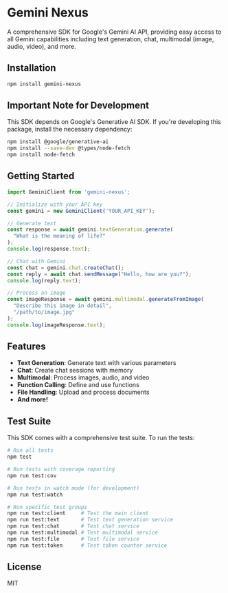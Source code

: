 # Gemini Nexus

A comprehensive SDK for Google's Gemini AI API, providing easy access to all Gemini capabilities including text generation, chat, multimodal (image, audio, video), and more.

## Installation

```bash
npm install gemini-nexus
```

## Important Note for Development

This SDK depends on Google's Generative AI SDK. If you're developing this package, install the necessary dependency:

```bash
npm install @google/generative-ai
npm install --save-dev @types/node-fetch
npm install node-fetch
```

## Getting Started

```javascript
import GeminiClient from 'gemini-nexus';

// Initialize with your API key
const gemini = new GeminiClient('YOUR_API_KEY');

// Generate text
const response = await gemini.textGeneration.generate(
  "What is the meaning of life?"
);
console.log(response.text);

// Chat with Gemini
const chat = gemini.chat.createChat();
const reply = await chat.sendMessage("Hello, how are you?");
console.log(reply.text);

// Process an image
const imageResponse = await gemini.multimodal.generateFromImage(
  "Describe this image in detail",
  "/path/to/image.jpg"
);
console.log(imageResponse.text);
```

## Features

- **Text Generation**: Generate text with various parameters
- **Chat**: Create chat sessions with memory
- **Multimodal**: Process images, audio, and video
- **Function Calling**: Define and use functions
- **File Handling**: Upload and process documents
- **And more!**

## Test Suite

This SDK comes with a comprehensive test suite. To run the tests:

```bash
# Run all tests
npm test

# Run tests with coverage reporting
npm run test:cov

# Run tests in watch mode (for development)
npm run test:watch

# Run specific test groups
npm run test:client     # Test the main client
npm run test:text       # Test text generation service
npm run test:chat       # Test chat service
npm run test:multimodal # Test multimodal service
npm run test:file       # Test file service
npm run test:token      # Test token counter service
```

## License

MIT 